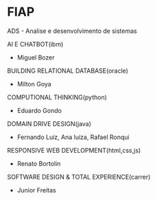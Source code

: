 # FIAP
ADS - Analise e desenvolvimento de sistemas

AI E CHATBOT(ibm)
- Miguel Bozer

BUILDING RELATIONAL DATABASE(oracle)
- Milton Goya

COMPUTIONAL THINKING(python)
- Eduardo Gondo

DOMAIN DRIVE DESIGN(java)
- Fernando Luiz, Ana luiza, Rafael Ronqui

RESPONSIVE WEB DEVELOPMENT(html,css,js)
- Renato Bortolin

SOFTWARE DESIGN & TOTAL EXPERIENCE(carrer)
- Junior Freitas
